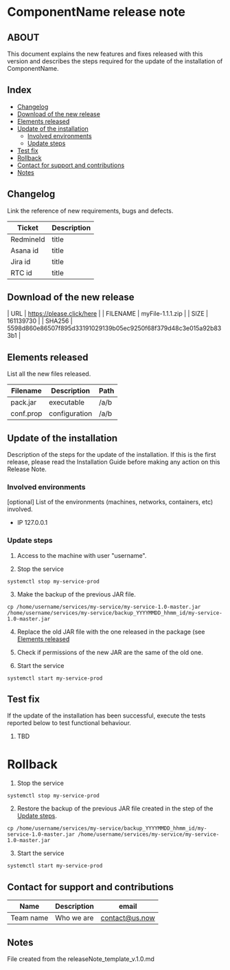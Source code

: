 # ComponentName release note


## ABOUT
This document explains the new features and fixes released with this version and describes the steps required for the update of the installation of ComponentName.


## Index
* [Changelog](#changelog)
* [Download of the new release](#download-of-the-new-release)
* [Elements released](#elements-released)
* [Update of the installation](#update-of-the-installation)
	* [Involved environments](#involved-environments)
	* [Update steps](#update-steps)
* [Test fix](#test-fix)
* [Rollback](#rollback)
* [Contact for support and contributions](#contact-for-support-and-contributions)
* [Notes](#notes)


## Changelog
Link the reference of new requirements, bugs and defects.

| Ticket    | Description |
| --------- | ----------- |
| RedmineId | title       |
| Asana id  | title       |
| Jira id   | title       |
| RTC id    | title       |

## Download of the new release

| URL      | https://please.click/here |
| FILENAME | myFile-1.1.1.zip |
| SIZE     | 161139730 |
| SHA256   | 5598d860e86507f895d33191029139b05ec9250f68f379d48c3e015a92b833b1 |

## Elements released
List all the new files released.

| Filename  | Description   | Path |
| --------- | ------------- | ---- |
| pack.jar  | executable    | /a/b |
| conf.prop | configuration | /a/b |

## Update of the installation
Description of the steps for the update of the installation.
If this is the first release, please read the Installation Guide before making any action on this Release Note.


### Involved environments
[optional]
List of the environments (machines, networks, containers, etc) involved.

* IP 127.0.0.1


### Update steps
1. Access to the machine with user "username".

2. Stop the service
```
systemctl stop my-service-prod
```

3. Make the backup of the previous JAR file.
```
cp /home/username/services/my-service/my-service-1.0-master.jar /home/username/services/my-service/backup_YYYYMMDD_hhmm_id/my-service-1.0-master.jar
```

4. Replace the old JAR file with the one released in the package (see [Elements released](#elements-released)

5. Check if permissions of the new JAR are the same of the old one.

6. Start the service
```
systemctl start my-service-prod
```


## Test fix
If the update of the installation has been successful, execute the tests reported below to test functional behaviour.

1. TBD


# Rollback
1. Stop the service
```
systemctl stop my-service-prod
```

2. Restore the backup of the previous JAR file created in the step of the [Update steps](#update-steps).
```
cp /home/username/services/my-service/backup_YYYYMMDD_hhmm_id/my-service-1.0-master.jar /home/username/services/my-service/my-service-1.0-master.jar
```

3. Start the service
```
systemctl start my-service-prod
```


## Contact for support and contributions

| Name      | Description | email          |
| --------- | ----------- | -------------- |
| Team name | Who we are  | contact@us.now |


## Notes
File created from the releaseNote_template_v.1.0.md